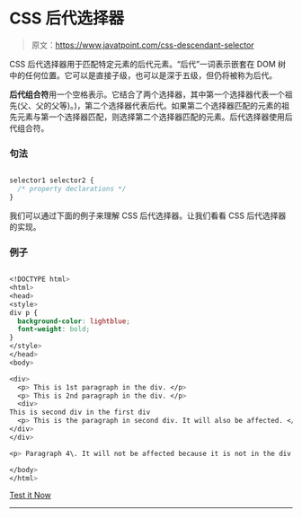 # CSS 后代选择器

> 原文：<https://www.javatpoint.com/css-descendant-selector>

CSS 后代选择器用于匹配特定元素的后代元素。“后代”一词表示嵌套在 DOM 树中的任何位置。它可以是直接子级，也可以是深于五级，但仍将被称为后代。

**后代组合符**用一个空格表示。它结合了两个选择器，其中第一个选择器代表一个祖先(父、父的父等)。)，第二个选择器代表后代。如果第二个选择器匹配的元素的祖先元素与第一个选择器匹配，则选择第二个选择器匹配的元素。后代选择器使用后代组合符。

### 句法

```css

selector1 selector2 {
  /* property declarations */
}

```

我们可以通过下面的例子来理解 CSS 后代选择器。让我们看看 CSS 后代选择器的实现。

### 例子

```css

<!DOCTYPE html>
<html>
<head>
<style>
div p {
  background-color: lightblue;
  font-weight: bold;
}
</style>
</head>
<body>

<div>
  <p> This is 1st paragraph in the div. </p>
  <p> This is 2nd paragraph in the div. </p>
  <div> 
This is second div in the first div
  <p> This is the paragraph in second div. It will also be affected. </p>
</div>
</div>

<p> Paragraph 4\. It will not be affected because it is not in the div. </p>

</body>
</html>

```

[Test it Now](https://www.javatpoint.com/oprweb/test.jsp?filename=CSSDescendantSelector1)

* * *